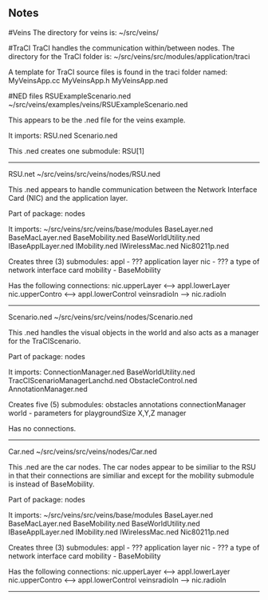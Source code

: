 ## Notes

#Veins
The directory for veins is:
	~/src/veins/

#TraCI
TraCI handles the communication within/between nodes. The directory for the TraCI folder is:
	~/src/veins/src/modules/application/traci

A template for TraCI source files is found in the traci folder named:
	MyVeinsApp.cc
	MyVeinsApp.h
	MyVeinsApp.ned

#NED files
RSUExampleScenario.ned
	~/src/veins/examples/veins/RSUExampleScenario.ned

This appears to be the .ned file for the veins example.

It imports:
	RSU.ned
	Scenario.ned

This .ned creates one submodule:
	RSU[1]

----

RSU.net
~/src/veins/src/veins/nodes/RSU.ned

This .ned appears to handle communication between the Network Interface Card (NIC) and the application layer. 

Part of package:
	nodes

It imports:
	~/src/veins/src/veins/base/modules
		BaseLayer.ned
		BaseMacLayer.ned
		BaseMobility.ned
		BaseWorldUtility.ned
		IBaseApplLayer.ned
		IMobility.ned
		IWirelessMac.ned
	Nic80211p.ned

Creates three (3) submodules:
	appl - ??? application layer 
	nic - ??? a type of network interface card
	mobility - BaseMobility
	
Has the following connections:
	nic.upperLayer <--> appl.lowerLayer
	nic.upperContro <--> appl.lowerControl
	veinsradioIn --> nic.radioIn
	
----

Scenario.ned
~/src/veins/src/veins/nodes/Scenario.ned

This .ned handles the visual objects in the world and also acts as a manager for the TraCIScenario.

Part of package:
	nodes

It imports:
	ConnectionManager.ned
	BaseWorldUtility.ned
	TracCIScenarioManagerLanchd.ned
	ObstacleControl.ned
	AnnotationManager.ned
	
Creates five (5) submodules:
	obstacles
	annotations
	connectionManager
	world - parameters for playgroundSize X,Y,Z
	manager
	
Has no connections.

----

Car.ned
~/src/veins/src/veins/nodes/Car.ned

This .ned are the car nodes. The car nodes appear to be similiar to the RSU in that their connections are similiar and except for the mobility submodule is <veinsmobilityType> instead of BaseMobility.

Part of package:
	nodes

It imports:
	~/src/veins/src/veins/base/modules
		BaseLayer.ned
		BaseMacLayer.ned
		BaseMobility.ned
		BaseWorldUtility.ned
		IBaseApplLayer.ned
		IMobility.ned
		IWirelessMac.ned
	Nic80211p.ned

Creates three (3) submodules:
	appl - ??? application layer 
	nic - ??? a type of network interface card
	mobility - BaseMobility
	
Has the following connections:
	nic.upperLayer <--> appl.lowerLayer
	nic.upperContro <--> appl.lowerControl
	veinsradioIn --> nic.radioIn

----
